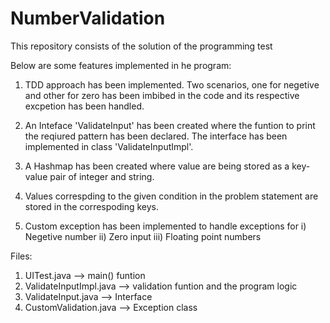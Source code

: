 # NumberValidation
This repository consists of the solution of the programming test

Below are some features implemented in he program:
1. TDD approach has been implemented. Two scenarios, one for negetive and other for zero has been imbibed in the code and its respective    excpetion has been handled.

2. An Inteface 'ValidateInput' has been created where the funtion to print the reqiured pattern has been declared. The interface has been    implemented in class 'ValidateInputImpl'.

3. A Hashmap has been created where value are being stored as a key-value pair of integer and string. 

4. Values correspding to the given condition in the problem statement are stored in the correspoding keys.

5. Custom exception has been implemented to handle exceptions for i) Negetive number ii) Zero input iii) Floating point numbers

Files:

1. UITest.java --> main() funtion
2. ValidateInputImpl.java --> validation funtion and the program logic
3. ValidateInput.java --> Interface
4. CustomValidation.java --> Exception class

